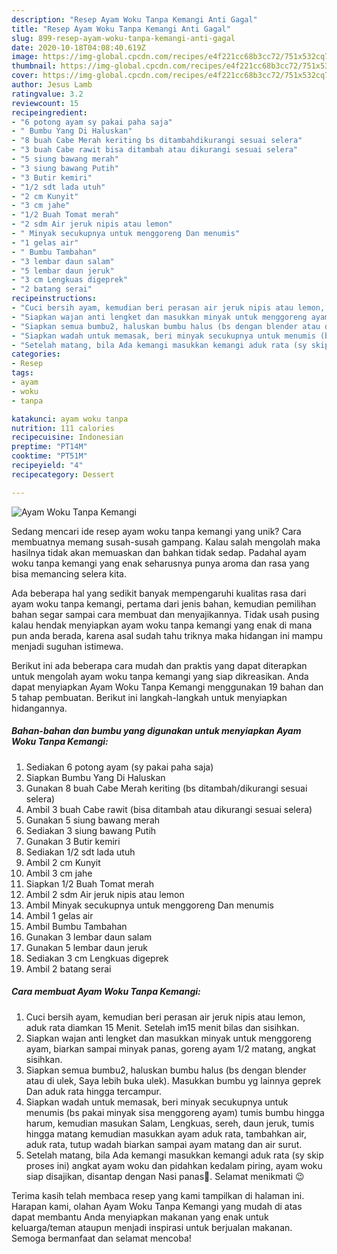 ```yaml
---
description: "Resep Ayam Woku Tanpa Kemangi Anti Gagal"
title: "Resep Ayam Woku Tanpa Kemangi Anti Gagal"
slug: 899-resep-ayam-woku-tanpa-kemangi-anti-gagal
date: 2020-10-18T04:08:40.619Z
image: https://img-global.cpcdn.com/recipes/e4f221cc68b3cc72/751x532cq70/ayam-woku-tanpa-kemangi-foto-resep-utama.jpg
thumbnail: https://img-global.cpcdn.com/recipes/e4f221cc68b3cc72/751x532cq70/ayam-woku-tanpa-kemangi-foto-resep-utama.jpg
cover: https://img-global.cpcdn.com/recipes/e4f221cc68b3cc72/751x532cq70/ayam-woku-tanpa-kemangi-foto-resep-utama.jpg
author: Jesus Lamb
ratingvalue: 3.2
reviewcount: 15
recipeingredient:
- "6 potong ayam sy pakai paha saja"
- " Bumbu Yang Di Haluskan"
- "8 buah Cabe Merah keriting bs ditambahdikurangi sesuai selera"
- "3 buah Cabe rawit bisa ditambah atau dikurangi sesuai selera"
- "5 siung bawang merah"
- "3 siung bawang Putih"
- "3 Butir kemiri"
- "1/2 sdt lada utuh"
- "2 cm Kunyit"
- "3 cm jahe"
- "1/2 Buah Tomat merah"
- "2 sdm Air jeruk nipis atau lemon"
- " Minyak secukupnya untuk menggoreng Dan menumis"
- "1 gelas air"
- " Bumbu Tambahan"
- "3 lembar daun salam"
- "5 lembar daun jeruk"
- "3 cm Lengkuas digeprek"
- "2 batang serai"
recipeinstructions:
- "Cuci bersih ayam, kemudian beri perasan air jeruk nipis atau lemon, aduk rata diamkan 15 Menit. Setelah im15 menit bilas dan sisihkan."
- "Siapkan wajan anti lengket dan masukkan minyak untuk menggoreng ayam, biarkan sampai minyak panas, goreng ayam 1/2 matang, angkat sisihkan."
- "Siapkan semua bumbu2, haluskan bumbu halus (bs dengan blender atau di ulek, Saya lebih buka ulek). Masukkan bumbu yg lainnya geprek Dan aduk rata hingga tercampur."
- "Siapkan wadah untuk memasak, beri minyak secukupnya untuk menumis (bs pakai minyak sisa menggoreng ayam) tumis bumbu hingga harum, kemudian masukan Salam, Lengkuas, sereh, daun jeruk, tumis hingga matang kemudian masukkan ayam aduk rata, tambahkan air, aduk rata, tutup wadah biarkan sampai ayam matang dan air surut."
- "Setelah matang, bila Ada kemangi masukkan kemangi aduk rata (sy skip proses ini) angkat ayam woku dan pidahkan kedalam piring, ayam woku siap disajikan, disantap dengan Nasi panas🤤. Selamat menikmati 😉"
categories:
- Resep
tags:
- ayam
- woku
- tanpa

katakunci: ayam woku tanpa 
nutrition: 111 calories
recipecuisine: Indonesian
preptime: "PT14M"
cooktime: "PT51M"
recipeyield: "4"
recipecategory: Dessert

---
```



![Ayam Woku Tanpa Kemangi](https://img-global.cpcdn.com/recipes/e4f221cc68b3cc72/751x532cq70/ayam-woku-tanpa-kemangi-foto-resep-utama.jpg)

Sedang mencari ide resep ayam woku tanpa kemangi yang unik? Cara membuatnya memang susah-susah gampang. Kalau salah mengolah maka hasilnya tidak akan memuaskan dan bahkan tidak sedap. Padahal ayam woku tanpa kemangi yang enak seharusnya punya aroma dan rasa yang bisa memancing selera kita.



Ada beberapa hal yang sedikit banyak mempengaruhi kualitas rasa dari ayam woku tanpa kemangi, pertama dari jenis bahan, kemudian pemilihan bahan segar sampai cara membuat dan menyajikannya. Tidak usah pusing kalau hendak menyiapkan ayam woku tanpa kemangi yang enak di mana pun anda berada, karena asal sudah tahu triknya maka hidangan ini mampu menjadi suguhan istimewa.


Berikut ini ada beberapa cara mudah dan praktis yang dapat diterapkan untuk mengolah ayam woku tanpa kemangi yang siap dikreasikan. Anda dapat menyiapkan Ayam Woku Tanpa Kemangi menggunakan 19 bahan dan 5 tahap pembuatan. Berikut ini langkah-langkah untuk menyiapkan hidangannya.

<!--inarticleads1-->

##### Bahan-bahan dan bumbu yang digunakan untuk menyiapkan Ayam Woku Tanpa Kemangi:

1. Sediakan 6 potong ayam (sy pakai paha saja)
1. Siapkan  Bumbu Yang Di Haluskan
1. Gunakan 8 buah Cabe Merah keriting (bs ditambah/dikurangi sesuai selera)
1. Ambil 3 buah Cabe rawit (bisa ditambah atau dikurangi sesuai selera)
1. Gunakan 5 siung bawang merah
1. Sediakan 3 siung bawang Putih
1. Gunakan 3 Butir kemiri
1. Sediakan 1/2 sdt lada utuh
1. Ambil 2 cm Kunyit
1. Ambil 3 cm jahe
1. Siapkan 1/2 Buah Tomat merah
1. Ambil 2 sdm Air jeruk nipis atau lemon
1. Ambil  Minyak secukupnya untuk menggoreng Dan menumis
1. Ambil 1 gelas air
1. Ambil  Bumbu Tambahan
1. Gunakan 3 lembar daun salam
1. Gunakan 5 lembar daun jeruk
1. Sediakan 3 cm Lengkuas digeprek
1. Ambil 2 batang serai




<!--inarticleads2-->

##### Cara membuat Ayam Woku Tanpa Kemangi:

1. Cuci bersih ayam, kemudian beri perasan air jeruk nipis atau lemon, aduk rata diamkan 15 Menit. Setelah im15 menit bilas dan sisihkan.
1. Siapkan wajan anti lengket dan masukkan minyak untuk menggoreng ayam, biarkan sampai minyak panas, goreng ayam 1/2 matang, angkat sisihkan.
1. Siapkan semua bumbu2, haluskan bumbu halus (bs dengan blender atau di ulek, Saya lebih buka ulek). Masukkan bumbu yg lainnya geprek Dan aduk rata hingga tercampur.
1. Siapkan wadah untuk memasak, beri minyak secukupnya untuk menumis (bs pakai minyak sisa menggoreng ayam) tumis bumbu hingga harum, kemudian masukan Salam, Lengkuas, sereh, daun jeruk, tumis hingga matang kemudian masukkan ayam aduk rata, tambahkan air, aduk rata, tutup wadah biarkan sampai ayam matang dan air surut.
1. Setelah matang, bila Ada kemangi masukkan kemangi aduk rata (sy skip proses ini) angkat ayam woku dan pidahkan kedalam piring, ayam woku siap disajikan, disantap dengan Nasi panas🤤. Selamat menikmati 😉




Terima kasih telah membaca resep yang kami tampilkan di halaman ini. Harapan kami, olahan Ayam Woku Tanpa Kemangi yang mudah di atas dapat membantu Anda menyiapkan makanan yang enak untuk keluarga/teman ataupun menjadi inspirasi untuk berjualan makanan. Semoga bermanfaat dan selamat mencoba!
